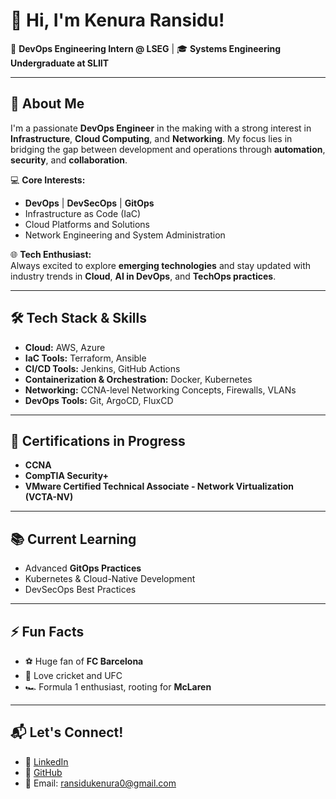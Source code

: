 # 👋 Hi, I'm Kenura Ransidu!  
🚀 **DevOps Engineering Intern @ LSEG** | 🎓 **Systems Engineering Undergraduate at SLIIT**  

---

## 🌟 About Me  
I'm a passionate **DevOps Engineer** in the making with a strong interest in **Infrastructure**, **Cloud Computing**, and **Networking**. My focus lies in bridging the gap between development and operations through **automation**, **security**, and **collaboration**.  

💻 **Core Interests:**  
- **DevOps** | **DevSecOps** | **GitOps**  
- Infrastructure as Code (IaC)  
- Cloud Platforms and Solutions  
- Network Engineering and System Administration  

🌐 **Tech Enthusiast:**  
Always excited to explore **emerging technologies** and stay updated with industry trends in **Cloud**, **AI in DevOps**, and **TechOps practices**.

---

## 🛠️ Tech Stack & Skills  
- **Cloud:** AWS, Azure  
- **IaC Tools:** Terraform, Ansible  
- **CI/CD Tools:** Jenkins, GitHub Actions  
- **Containerization & Orchestration:** Docker, Kubernetes  
- **Networking:** CCNA-level Networking Concepts, Firewalls, VLANs  
- **DevOps Tools:** Git, ArgoCD, FluxCD  

---

## 🎯 Certifications in Progress  
- **CCNA**  
- **CompTIA Security+**  
- **VMware Certified Technical Associate - Network Virtualization (VCTA-NV)**  

---

## 📚 Current Learning  
- Advanced **GitOps Practices**  
- Kubernetes & Cloud-Native Development  
- DevSecOps Best Practices  

---

## ⚡ Fun Facts  
- ⚽ Huge fan of **FC Barcelona**  
- 🏏 Love cricket and UFC  
- 🏎️ Formula 1 enthusiast, rooting for **McLaren**  

---

## 📬 Let's Connect!  
- 💼 [LinkedIn](https://www.linkedin.com/in/kenura-ransidu-aa37102b1)  
- 🌟 [GitHub](https://github.com/KenuraRansidu)  
- 📧 Email: ransidukenura0@gmail.com 
